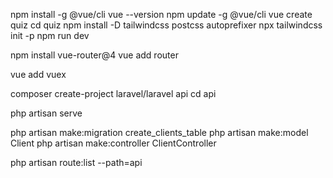 npm install -g @vue/cli
vue --version
npm update -g @vue/cli
vue create quiz
cd quiz
npm install -D tailwindcss postcss autoprefixer
npx tailwindcss init -p
npm run dev

npm install vue-router@4
vue add router

vue add vuex


composer create-project laravel/laravel api
cd api
 
php artisan serve

php artisan make:migration create_clients_table
php artisan make:model Client
php artisan make:controller ClientController

php artisan route:list --path=api

